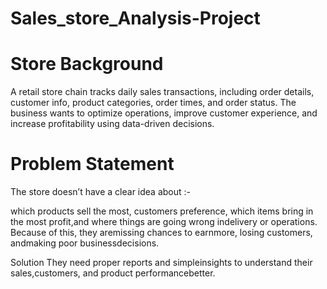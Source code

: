 # Sales_store_Analysis-Project

# Store Background

A retail store chain tracks daily sales transactions, including order details, customer info, product categories, order times, and order status. 
The business wants to optimize operations, improve customer experience, and increase profitability using data-driven decisions.

# Problem Statement

The store doesn’t have a clear idea about :-

which products sell the most,
customers preference,
which items bring in the most profit,and
where things are going wrong indelivery or operations. Because of this, they aremissing chances to earnmore, losing customers, andmaking poor businessdecisions.

Solution
They need proper reports and simpleinsights to understand their sales,customers, and product performancebetter.
